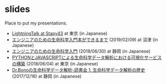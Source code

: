 # slides

Place to put my presentations.

* [LightningTalk at Stapy43](https://gitpitch.com/bonohu/slides?p=190313#/) at 東京 (in Japanese)
* [エンジニアのための生命科学入門本ができるまで](https://gitpitch.com/bonohu/slides?p=190209mishimasyk13#/) (2019/02/09) at 沼津 (in Japanese)
* [エンジニアのための生命科学入門](https://gitpitch.com/bonohu/slides?p=180630shizuokangs) (2018/06/30) at 静岡 (in Japanese)
* [PYTHONとJAVASCRIPTによる生命科学データ解析における可視化サービスの構築](https://gitpitch.com/bonohu/slides?p=180604stapy) (2018/06/04) at 東京 (in Japanese)
* [Dr.Bonoの生命科学データ解析-読書会 1. 生命科学データ解析の歴史](https://gitpitch.com/bonohu/slides?p=171216drbonobon) (2017/12/16) at 静岡 (in Japanese)
